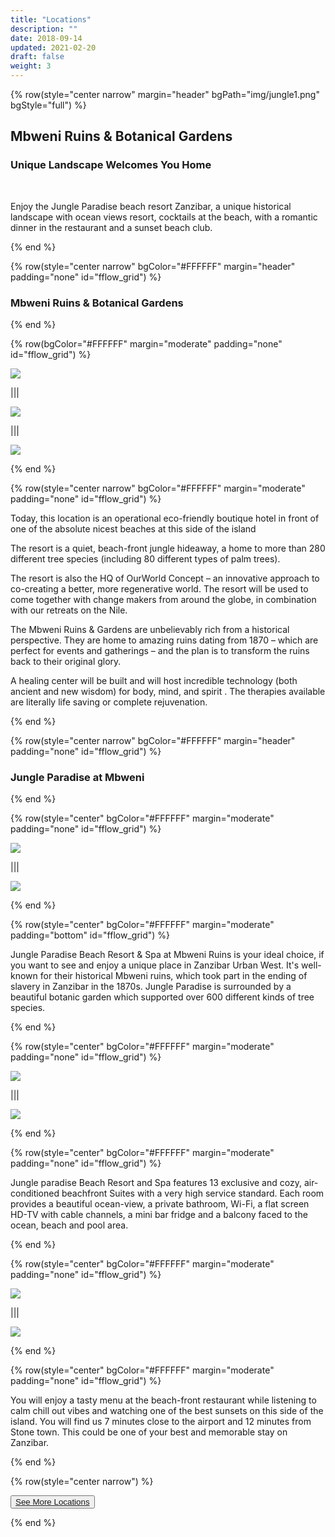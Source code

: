 ```yaml
---
title: "Locations"
description: ""
date: 2018-09-14
updated: 2021-02-20
draft: false
weight: 3
---
```

<!-- section 1 (JP) -->

{% row(style="center narrow" margin="header" bgPath="img/jungle1.png" bgStyle="full") %}

## Mbweni Ruins & Botanical Gardens

### Unique Landscape Welcomes You Home

<br>

Enjoy the Jungle Paradise beach resort Zanzibar, a unique historical landscape with ocean views resort, cocktails at the beach, with a romantic dinner in the restaurant and a sunset beach club.

{% end %}


<!-- section 0 (JP) -->

{% row(style="center narrow" bgColor="#FFFFFF" margin="header" padding="none" id="fflow_grid") %}

### Mbweni Ruins & Botanical Gardens

{% end %}

{% row(bgColor="#FFFFFF" margin="moderate" padding="none" id="fflow_grid") %}

![](img/jungle2.jpeg)

|||

![](img/jungle7.jpeg)

|||

![](img/jungle4.jpeg)

{% end %}

<!-- section 2 (JP) -->

{% row(style="center narrow" bgColor="#FFFFFF" margin="moderate" padding="none" id="fflow_grid") %}

<p>
Today, this location is an operational eco-friendly boutique hotel in front of one of the absolute nicest beaches at this side of the island
</p>

<p>
The resort is a quiet, beach-front jungle hideaway, a home to more than 280 different tree species (including 80  different types of palm trees).
</p>

<p>
The resort is also the HQ of OurWorld Concept – an innovative approach to co-creating a better, more regenerative world. The resort will be used to come together with change makers from around the globe, in combination with our retreats on the Nile.
</p>

<p>
The Mbweni Ruins & Gardens are unbelievably rich from a historical perspective. They are home to amazing ruins dating from 1870 – which are perfect for events and gatherings – and the plan is to transform the ruins back to their original glory.
</p>

<p>
A healing center will be built and will host incredible technology (both ancient and new wisdom) for body, mind, and spirit . The therapies available are literally life saving or complete rejuvenation. 
 </p>

{% end %}


{% row(style="center narrow" bgColor="#FFFFFF" margin="header" padding="none" id="fflow_grid") %}

### Jungle Paradise at Mbweni

{% end %}

<!-- section 2 (JP) -->

{% row(style="center" bgColor="#FFFFFF" margin="moderate" padding="none" id="fflow_grid") %}

![](img/jungle5.jpeg#large)

|||

![](img/jungle6.jpeg#large)

{% end %}

{% row(style="center" bgColor="#FFFFFF" margin="moderate" padding="bottom" id="fflow_grid") %}

<p>
Jungle Paradise Beach Resort & Spa at Mbweni Ruins is your ideal choice, if you want to see and enjoy a unique place in Zanzibar Urban West. It's well-known for their historical Mbweni ruins, which took part in the ending of slavery in Zanzibar in the 1870s. Jungle Paradise is surrounded by a beautiful botanic garden which supported over 600 different kinds of tree species. 
</p>

{% end %}

{% row(style="center" bgColor="#FFFFFF" margin="moderate" padding="none" id="fflow_grid") %}

![](img/jungle9.jpeg#large)

|||

![](img/jungle8.jpeg#large)

{% end %}

{% row(style="center" bgColor="#FFFFFF" margin="moderate" padding="none" id="fflow_grid") %}

<p>
Jungle paradise Beach Resort and Spa features 13 exclusive and cozy, air-conditioned beachfront Suites with a very high service standard. Each room provides a beautiful ocean-view, a private bathroom, Wi-Fi, a flat screen HD-TV with cable channels, a mini bar fridge and a balcony faced to the ocean, beach and pool area.
</p>

{% end %}

{% row(style="center" bgColor="#FFFFFF" margin="moderate" padding="none" id="fflow_grid") %}

![](img/jungle10.jpeg#large)

|||

![](img/jungle11.jpeg#large)

{% end %}

{% row(style="center" bgColor="#FFFFFF" margin="moderate" padding="none" id="fflow_grid") %}

<p>
You will enjoy a tasty menu at the beach-front restaurant while listening to calm chill out vibes and watching one of the best sunsets on this side of the island. You will find us 7 minutes close to the airport and 12 minutes from Stone town. This could be one of your best and memorable stay on Zanzibar.
</p>

{% end %}

{% row(style="center narrow") %}

<button>[See More Locations](/locations)</button>

{% end %}